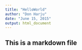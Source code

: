 ```yaml
---
title: "HelloWorld"
author: "Don Harju"
date: "June 15, 2015"
output: html_document
---
```


## This is a markdown file